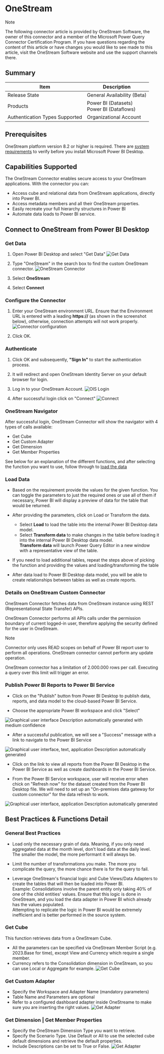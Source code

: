 # OneStream

> [!NOTE]
> The following connector article is provided by OneStream Software, the owner of this connector and a member of the Microsoft Power Query Connector Certification Program. If you have questions regarding the content of this article or have changes you would like to see made to this article, visit the OneStream Software website and use the support channels there.

## Summary

| Item | Description |
| ---- | ----------- |
| Release State | General Availability (Beta) |
| Products | Power BI (Datasets)</br>Power BI (Dataflows)|
| Authentication Types Supported | Organizational Account |

## Prerequisites

OneStream platform version 8.2 or higher is required.
There are [system requirements](https://www.microsoft.com/download/details.aspx?id=58494) to verify before you install Microsoft Power BI Desktop.

## Capabilities Supported

The OneStream Connector enables secure access to your OneStream applications. With the connector you can:

* Access cube and relational data from OneStream applications, directly into Power BI.
* Access metadata members and all their OneStream properties.
* Easily recreate your full hierarchy structures in Power BI
* Automate data loads to Power BI service.

## Connect to OneStream from Power BI Desktop

### Get Data

1. Open Power BI Desktop and select "Get Data"
![Get Data](./media/onestream-power-bi-custom-connector-user-guide/image10.png)

2. Type "OneStream" in the search box to find the custom OneStream connector.
![OneStream Connector](./media/onestream-power-bi-custom-connector-user-guide/image11.png)

3. Select **OneStream**

4. Select **Connect**

### Configure the Connector

1. Enter your OneStream environment URL. Ensure that the Environment URL is entered with a leading **https://** (as shown in the screenshot below), otherwise, connection attempts will not work properly.
![Connector configuration](./media/onestream-power-bi-custom-connector-user-guide/image12.png)

2. Click OK.

### Authenticate

1. Click OK and subsequently, **"Sign In"** to start the authentication process.

2. It will redirect and open OneStream Identity Server on your default browser for login.

3. Log in to your OneStream Account.
![OIS Login](./media/onestream-power-bi-custom-connector-user-guide/image13.png)

4. After successful login click on "Connect"
![Connect](./media/onestream-power-bi-custom-connector-user-guide/image14.png)

### OneStream Navigator

After successful login, OneStream Connector will show the navigator with 4 types of calls available:

* Get Cube
* Get Custom Adapter
* Get Dimension
* Get Member Properties

See below for an explanation of the different functions, and after selecting the function you want to use, follow through to [load the data](#load-data)

### Load Data

* Based on the requirement provide the values for the given function.
You can toggle the parameters to just the required ones or use all of them if necessary, Power BI will display a preview of data for the table that would be returned.

* After providing the parameters, click on Load or Transform the data.
  * Select **Load** to load the table into the internal Power BI Desktop data model.
  * Select **Transform data** to make changes in the table before loading it into the internal Power BI Desktop data model.</br>**Transform data** will launch Power Query Editor in a new window with a representative view of the table.

* If you need to load additional tables, repeat the steps above of picking the function and providing the values and loading/transforming the table

* After data load to Power BI Desktop data model, you will be able to create relationships between tables as well as create reports.

### Details on OneStream Custom Connector

OneStream Connector fetches data from OneStream instance using REST (Representational State Transfer) APIs.

OneStream Connector performs all APIs calls under the permission boundary of current logged-in user, therefore applying the security defined for the user in OneStream.

> [!NOTE]
> Connector only uses READ scopes on behalf of Power BI report user to perform all operations. OneStream connector cannot perform any update operation.

OneStream connector has a limitation of 2.000.000 rows per call. Executing a query over this limit will trigger an error.

### Publish Power BI Reports to Power BI Service

* Click on the "Publish" button from Power BI Desktop to publish data,
    reports, and data model to the cloud-based Power BI Service.

* Choose the appropriate Power BI workspace and click "Select"

![Graphical user interface Description automatically generated with
medium confidence](./media/onestream-power-bi-custom-connector-user-guide/image19.png)

* After a successful publication, we will see a "Success" message with
    a link to navigate to the Power BI Service

![Graphical user interface, text, application Description automatically
generated](./media/onestream-power-bi-custom-connector-user-guide/image20.png)

* Click on the link to view all reports from the Power BI Desktop in
    the Power BI Service as well as create dashboards in the Power BI
    Service.

* From the Power BI Service workspace, user will receive error when
    chick on "Refresh now" for the dataset created from the Power BI
    Desktop file. We will need to set up an "On-premises data gateway
    for custom connector" for the data refresh to work.

![Graphical user interface, application Description automatically
generated](./media/onestream-power-bi-custom-connector-user-guide/image21.png)

## Best Practices & Functions Detail

### General Best Practices

* Load only the necessary grain of data. Meaning, if you only need aggregated data at the month level, don't load data at the daily level. The smaller the model, the more performant it will always be.

* Limit the number of transformations you make. The more you complicate the query, the more chance there is for the query to fail.

* Leverage OneStream's financial logic and Cube Views/Data Adapters to create the tables that will then be loaded into Power BI.</br>
Example: Consolidations involve the parent entity only taking 40% of one of the child entities' values. Ensure that this logic is done in OneStream, and you load the data adapter in Power BI which already has the values populated.</br>
Attempting to replicate the logic in Power BI would be extremely inefficient and is better performed in the source system.

### Get Cube

This function retrieves data from a OneStream Cube.

* All the parameters can be specified via OneStream Member Script (e.g. 2023.Base for time), except View and Currency which require a single member.
* Currency refers to the Consolidation dimension in OneStream, so you can use Local or Aggregate for example.
![Get Cube](./media/onestream-power-bi-custom-connector-user-guide/image15.png)

### Get Custom Adapter

* Specify the Workspace and Adapter Name (mandatory parameters)
* Table Name and Parameters are optional
* Refer to a configured dashboard adapter inside OneStreame to make sure you are inserting the right values.
![Get Adapter](./media/onestream-power-bi-custom-connector-user-guide/image16.png)

### Get Dimension | Get Member Properties

* Specify the OneStream Dimension Type you want to retrieve.
* Specify the Scenario Type. Use Default or All to use the selected cube default dimensions and retrieve the default properties.
* Include Descriptions can be set to True or False.
![Get Adapter](./media/onestream-power-bi-custom-connector-user-guide/image17.png)
